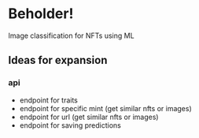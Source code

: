 # Beholder!

Image classification for NFTs using ML

## Ideas for expansion

### api

- endpoint for traits
- endpoint for specific mint (get similar nfts or images)
- endpoint for url (get similar nfts or images)
- endpoint for saving predictions

###

##
